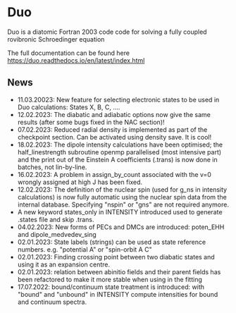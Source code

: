 # Duo
Duo is a diatomic Fortran 2003 code code for solving a fully coupled rovibronic Schroedinger equation

The full documentation can be found here https://duo.readthedocs.io/en/latest/index.html

## News
- 11.03.20023: New feature for selecting electronic states to be used in Duo calculations:  States X, B, C, ....
- 12.02.2023: The diabatic and adiabatic options now give the same results (after some bugs fixed in the NAC section)! 
- 07.02.2023: Reduced radial density is implemented as part of the checkpoint section. Can be activated using density save. It is cool! 
- 18.02.2023: The dipole intensity calculations have been optimised; the half_linestrength subroutine openmp parallelised (most intensive part) and the print out of the Einstein A coefficients (.trans) is now done in batches, not lin-by-line. 
- 16.02.2023: A problem in assign_by_count associated with the v=0 wrongly assigned at high J has been fixed.  
- 12.02.2023: The definition of the nuclear spin (used for g_ns in intensity calculations) is now fully automatic using the nuclear spin data from the internal database. Specifying "nspin" or "gns" are not required anymore.
- A new keyword states_only in INTENSITY introduced used to generate .states file and skip .trans. 
- 04.02.2023: New forms of PECs and DMCs are introduced: poten_EHH and dipole_medvedev_sing
- 02.01.2023: State labels (strings) can be used as state reference numbers. e.g. "potential A" or "spin-orbit A C"
- 02.01.2023: Finding crossing point between two diabatic states and using it as an expansion centre. 
- 02.01.2023: relation between abinitio fields and their parent fields has been refactored to make it more stable when using in the fitting  
- 17.07.2022: bound/continuum state treatment is introduced: with "bound" and "unbound" in INTENSITY compute intensities for bound and continuum spectra. 
